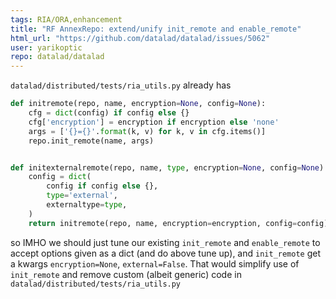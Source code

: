 ```yaml
---
tags: RIA/ORA,enhancement
title: "RF AnnexRepo: extend/unify init_remote and enable_remote"
html_url: "https://github.com/datalad/datalad/issues/5062"
user: yarikoptic
repo: datalad/datalad
---
```


`datalad/distributed/tests/ria_utils.py` already has

```python
def initremote(repo, name, encryption=None, config=None):
    cfg = dict(config) if config else {}
    cfg['encryption'] = encryption if encryption else 'none'
    args = ['{}={}'.format(k, v) for k, v in cfg.items()]
    repo.init_remote(name, args)


def initexternalremote(repo, name, type, encryption=None, config=None):
    config = dict(
        config if config else {},
        type='external',
        externaltype=type,
    )
    return initremote(repo, name, encryption=encryption, config=config)
```
so IMHO we should just tune our existing `init_remote` and `enable_remote` to accept options given as a dict (and do above tune up), and `init_remote` get a kwargs `encryption=None`, `external=False`.  That would simplify use of `init_remote` and remove custom  (albeit generic) code in `datalad/distributed/tests/ria_utils.py`